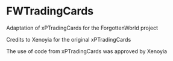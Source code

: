 # FWTradingCards
Adaptation of xPTradingCards for the ForgottenWorld project


Credits to Xenoyia for the original xPTradingCards

The use of code from xPTradingCards was approved by Xenoyia